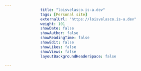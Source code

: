 ---
                title: "loisvelasco.is-a.dev"
                tags: [Personal site]
                externalUrl: "https://loisvelasco.is-a.dev"
                weight: 101
                showDate: false
                showAuthor: false
                showReadingTime: false
                showEdit: false
                showLikes: false
                showViews: false
                layoutBackgroundHeaderSpace: false
                ---
